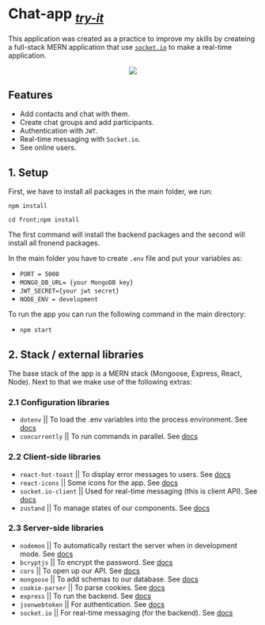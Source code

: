 # Chat-app _<sub><a href="https://chat-app-two6.onrender.com/" size="5px">try-it</a></sub>_
This application was created as a practice to improve my skills by createing a full-stack MERN application that use <a href="https://socket.io/">`socket.io`</a> to make a real-time application.

<div align=center>
    <img  src="https://res.cloudinary.com/domvgm4cs/image/upload/v1713199416/APP_rrzzxp.png">
</div>

## Features
- Add contacts and chat with them.
- Create chat groups and add participants.
- Authentication with `JWT`.
- Real-time messaging with `Socket.io`.
- See online users.

## 1. Setup

First, we have to install all packages in the main folder, we run:

`npm install`

`cd front;npm install`

The first command will install the backend packages and the second will install all fronend packages.

In the main folder you have to create `.env` file and put your variables as:
- `PORT = 5000`
- `MONGO_DB_URL= {your MongoDB key}`
- `JWT_SECRET={your jwt secret}`
- `NODE_ENV = development`

To run the app you can run the following command in the main directory:

- `npm start`

## 2. Stack / external libraries

The base stack of the app is a MERN stack (Mongoose, Express, React, Node). Next to that we make use of the following extras:

### 2.1 Configuration libraries

- `dotenv` || To load the .env variables into the process environment. See [docs](https://www.npmjs.com/package/dotenv)
- `concurrently` || To run commands in parallel. See [docs](https://github.com/open-cli-tools/concurrently#readme)

### 2.2 Client-side libraries
- `react-hot-toast` || To display error messages to users. See [docs](https://www.npmjs.com/package/react-hot-toast)
- `react-icons` || Some icons for the app. See [docs](https://react-icons.github.io/react-icons/)
- `socket.io-client` || Used for real-time messaging (this is client API). See [docs](https://socket.io/docs/v4/client-api/)
- `zustand` || To manage states of our components. See [docs](https://github.com/pmndrs/zustand)

### 2.3 Server-side libraries
- `nodemon` || To automatically restart the server when in development mode. See [docs](https://nodemon.io/)
- `bcryptjs` || To encrypt the password. See [docs](https://nodemon.io/)
- `cors` || To open up our API. See [docs](https://github.com/expressjs/cors#readme)
- `mongoose` || To add schemas to our database. See [docs](https://mongoosejs.com/)
- `cookie-parser` || To parse cookies. See [docs](https://www.npmjs.com/package/cookie-parser)
- `express` || To run the backend. See [docs](https://expressjs.com/)
- `jsonwebtoken` || For authentication. See [docs](https://jwt.io/)
- `socket.io` || For real-time messaging (for the backend). See [docs](https://socket.io/docs/v4/server-api/)

